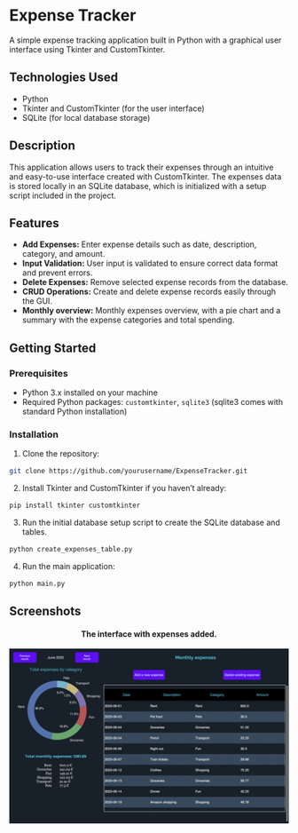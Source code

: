 # Expense Tracker

A simple expense tracking application built in Python with a graphical user interface using Tkinter and CustomTkinter.

## Technologies Used
- Python
- Tkinter and CustomTkinter (for the user interface)
- SQLite (for local database storage)

## Description
This application allows users to track their expenses through an intuitive and easy-to-use interface created with CustomTkinter. The expenses data is stored locally in an SQLite database, which is initialized with a setup script included in the project.

## Features
- **Add Expenses:** Enter expense details such as date, description, category, and amount.
- **Input Validation:** User input is validated to ensure correct data format and prevent errors.
- **Delete Expenses:** Remove selected expense records from the database.
- **CRUD Operations:** Create and delete expense records easily through the GUI.
- **Monthly overview:** Monthly expenses overview, with a pie chart and a summary with the expense categories and total spending.

## Getting Started

### Prerequisites
- Python 3.x installed on your machine
- Required Python packages: `customtkinter`, `sqlite3` (sqlite3 comes with standard Python installation)

### Installation
1. Clone the repository:

```bash
git clone https://github.com/yourusername/ExpenseTracker.git
```

2. Install Tkinter and CustomTkinter if you haven’t already:

```bash
pip install tkinter customtkinter
```
3. Run the initial database setup script to create the SQLite database and tables.
```bash
python create_expenses_table.py
```
4. Run the main application:
```bash
python main.py
```

## Screenshots

<h4 align="center">The interface with expenses added.</h4>
<p align="center">
  <img src="https://raw.githubusercontent.com/xKatyJane/ExpenseTracker/master/Assets/Screenshots/Interface_expenses.png">
</p>
